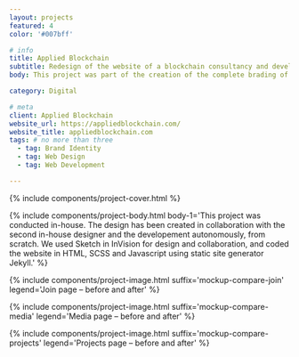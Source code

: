 ```yaml
---
layout: projects
featured: 4
color: '#007bff'

# info
title: Applied Blockchain
subtitle: Redesign of the website of a blockchain consultancy and development startup
body: This project was part of the creation of the complete brading of a startup. I was brought onboard, alongside another designer, to create from scratch what would become the company's brand identity. One of the biggest part of that job was to rebrand the website.

category: Digital

# meta
client: Applied Blockchain
website_url: https://appliedblockchain.com/
website_title: appliedblockchain.com
tags: # no more than three
  - tag: Brand Identity
  - tag: Web Design
  - tag: Web Development

---
```


{% include components/project-cover.html %}

{% include components/project-body.html
  body-1='This project was conducted in-house. The design has been created in collaboration with the second in-house designer and the developement autonomously, from scratch. We used Sketch in InVision for design and collaboration, and coded the website in HTML, SCSS and Javascript using static site generator Jekyll.'
%}

{% include components/project-image.html 
  suffix='mockup-compare-join'
  legend='Join page – before and after'
%}

{% include components/project-image.html 
  suffix='mockup-compare-media'
  legend='Media page – before and after'
%}

{% include components/project-image.html 
  suffix='mockup-compare-projects'
  legend='Projects page – before and after'
%}